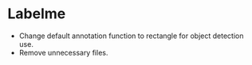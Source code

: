 # Labelme
- Change default annotation function to rectangle for object detection use.
- Remove unnecessary files.